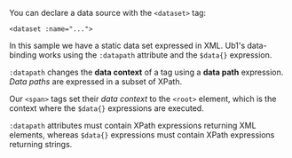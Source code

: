 You can declare a data source with the `<dataset>` tag:

    <dataset :name="...">

In this sample we have a static data set expressed in XML. Ub1's data-binding works using the `:datapath` attribute and the `$data{}` expression.

`:datapath` changes the **data context** of a tag using a **data path** expression. _Data paths_ are expressed in a subset of XPath.

Our `<span>` tags set their _data context_ to the `<root>` element, which is the context where the `$data{}` expressions are executed.

`:datapath` attributes must contain XPath expressions returning XML elements, whereas `$data{}` expressions must contain XPath expressions returning strings.
